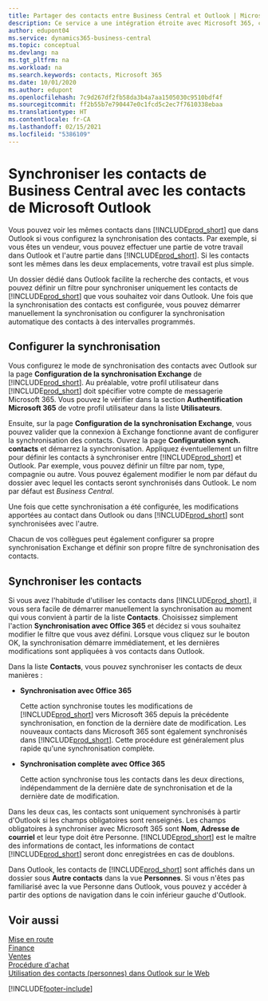 ```yaml
---
title: Partager des contacts entre Business Central et Outlook | Microsoft Docs
description: Ce service a une intégration étroite avec Microsoft 365, ce qui vous permet de partager des contacts entre Outlook et Business Central.
author: edupont04
ms.service: dynamics365-business-central
ms.topic: conceptual
ms.devlang: na
ms.tgt_pltfrm: na
ms.workload: na
ms.search.keywords: contacts, Microsoft 365
ms.date: 10/01/2020
ms.author: edupont
ms.openlocfilehash: 7c9d267df2fb58da3b4a7aa1505030c9510bdf4f
ms.sourcegitcommit: ff2b55b7e790447e0c1fcd5c2ec7f7610338ebaa
ms.translationtype: HT
ms.contentlocale: fr-CA
ms.lasthandoff: 02/15/2021
ms.locfileid: "5386109"
---
```

# <a name="synchronize-contacts-in-business-central-with-contacts-in-microsoft-outlook"></a>Synchroniser les contacts de Business Central avec les contacts de Microsoft Outlook
Vous pouvez voir les mêmes contacts dans [!INCLUDE[prod_short](includes/prod_short.md)] que dans Outlook si vous configurez la synchronisation des contacts. Par exemple, si vous êtes un vendeur, vous pouvez effectuer une partie de votre travail dans Outlook et l'autre partie dans [!INCLUDE[prod_short](includes/prod_short.md)]. Si les contacts sont les mêmes dans les deux emplacements, votre travail est plus simple.  

Un dossier dédié dans Outlook facilite la recherche des contacts, et vous pouvez définir un filtre pour synchroniser uniquement les contacts de [!INCLUDE[prod_short](includes/prod_short.md)] que vous souhaitez voir dans Outlook. Une fois que la synchronisation des contacts est configurée, vous pouvez démarrer manuellement la synchronisation ou configurer la synchronisation automatique des contacts à des intervalles programmés.  

## <a name="set-up-synchronization"></a>Configurer la synchronisation
Vous configurez le mode de synchronisation des contacts avec Outlook sur la page **Configuration de la synchronisation Exchange** de [!INCLUDE[prod_short](includes/prod_short.md)]. Au préalable, votre profil utilisateur dans [!INCLUDE[prod_short](includes/prod_short.md)] doit spécifier votre compte de messagerie Microsoft 365. Vous pouvez le vérifier dans la section **Authentification Microsoft 365** de votre profil utilisateur dans la liste **Utilisateurs**.  

Ensuite, sur la page **Configuration de la synchronisation Exchange**, vous pouvez valider que la connexion à Exchange fonctionne avant de configurer la synchronisation des contacts. Ouvrez la page **Configuration synch. contacts** et démarrez la synchronisation. Appliquez éventuellement un filtre pour définir les contacts à synchroniser entre [!INCLUDE[prod_short](includes/prod_short.md)] et Outlook. Par exemple, vous pouvez définir un filtre par nom, type, compagnie ou autre. Vous pouvez également modifier le nom par défaut du dossier avec lequel les contacts seront synchronisés dans Outlook. Le nom par défaut est *Business Central*.  

Une fois que cette synchronisation a été configurée, les modifications apportées au contact dans Outlook ou dans [!INCLUDE[prod_short](includes/prod_short.md)] sont synchronisées avec l'autre.  

Chacun de vos collègues peut également configurer sa propre synchronisation Exchange et définir son propre filtre de synchronisation des contacts.  

## <a name="synchronize-contacts"></a>Synchroniser les contacts
Si vous avez l'habitude d'utiliser les contacts dans [!INCLUDE[prod_short](includes/prod_short.md)], il vous sera facile de démarrer manuellement la synchronisation au moment qui vous convient à partir de la liste **Contacts**. Choisissez simplement l'action **Synchronisation avec Office 365** et décidez si vous souhaitez modifier le filtre que vous avez défini. Lorsque vous cliquez sur le bouton OK, la synchronisation démarre immédiatement, et les dernières modifications sont appliquées à vos contacts dans Outlook.  

Dans la liste **Contacts**, vous pouvez synchroniser les contacts de deux manières :

* **Synchronisation avec Office 365**

  Cette action synchronise toutes les modifications de [!INCLUDE[prod_short](includes/prod_short.md)] vers Microsoft 365 depuis la précédente synchronisation, en fonction de la dernière date de modification. Les nouveaux contacts dans Microsoft 365 sont également synchronisés dans [!INCLUDE[prod_short](includes/prod_short.md)]. Cette procédure est généralement plus rapide qu'une synchronisation complète.  

* **Synchronisation complète avec Office 365**

  Cette action synchronise tous les contacts dans les deux directions, indépendamment de la dernière date de synchronisation et de la dernière date de modification.  

Dans les deux cas, les contacts sont uniquement synchronisés à partir d'Outlook si les champs obligatoires sont renseignés. Les champs obligatoires à synchroniser avec Microsoft 365 sont **Nom**, **Adresse de courriel** et leur type doit être Personne. [!INCLUDE[prod_short](includes/prod_short.md)] est le maître des informations de contact, les informations de contact [!INCLUDE[prod_short](includes/prod_short.md)] seront donc enregistrées en cas de doublons.  

Dans Outlook, les contacts de [!INCLUDE[prod_short](includes/prod_short.md)] sont affichés dans un dossier sous **Autre contacts** dans la vue **Personnes**. Si vous n'êtes pas familiarisé avec la vue Personne dans Outlook, vous pouvez y accéder à partir des options de navigation dans le coin inférieur gauche d'Outlook.  

## <a name="see-also"></a>Voir aussi
[Mise en route](product-get-started.md)  
[Finance](finance.md)  
[Ventes](sales-manage-sales.md)  
[Procédure d'achat](purchasing-manage-purchasing.md)  
[Utilisation des contacts (personnes) dans Outlook sur le Web](https://support.office.com/article/Using-contacts-People-in-Outlook-on-the-web-1e3438c7-26b2-420c-87de-3cea9d31b5cb?appver=OWB150)  


[!INCLUDE[footer-include](includes/footer-banner.md)]
